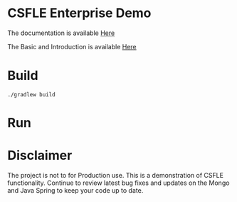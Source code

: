 # CSFLE Enterprise Demo


The documentation is available [Here](https://medium.com/@visweshwar/mongodb-client-side-field-level-encryption-using-java-spring-part-2-community-edition-manual-2e9775e8c169)

The Basic and Introduction is available [Here](https://medium.com/@visweshwar/client-side-field-level-encryption-csfle-on-mongodb-community-ed-using-java-spring-a6489a5c9146)

# Build

`./gradlew build`

# Run


# Disclaimer
The project is not to for Production use. This is a demonstration of CSFLE functionality.
Continue to review latest bug fixes and updates on the Mongo and Java Spring to keep your code up to date.